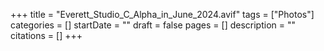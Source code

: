 +++
title = "Everett_Studio_C_Alpha_in_June_2024.avif"
tags = ["Photos"]
categories = []
startDate = ""
draft = false
pages = []
description = ""
citations = []
+++
